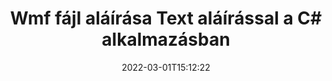 ---
############################# Static ############################
layout: "auto-gen-signature"
date: 2022-03-01T15:12:22
draft: false
operation: Sign
signaturetype: Text
fileformat: Wmf
productName: .NET
lang: hu
productCode: net
otherformats: pdf doc docx docm dot dotm dotx odt ott rtf xls xlsx xlsm xlsb csv ods ots xltx xltm ppt pptx pps ppsx odp otp potx potm pptm ppsm png jpg bmp gif tiff svg webp wmf
breadcrumb: Put Text signature on Wmf for C#

############################# Head ############################
head_title: "Szöveges elektronikus aláírások létrehozása a Wmf fájlhoz a C# segítségével"
head_description: "Helyezze a Text eSignature-t a .NET Wmf fájljába néhány sor kóddal. A GroupDocs Document Signature API segítségével több tucat fájlformátumot írhat alá."

############################# Header ############################
title: "Wmf fájl aláírása Text aláírással a C# alkalmazásban"
description: "Text aláírás hozzáadása néhány soros .NET kóddal"
bg_image: "https://cms.admin.containerize.com/templates/aspose/App_Themes/V3/images/bg/header1.png"
bg_overlay: false
button:
    enable: true

############################# SubMenu ############################
submenu:
    enable: true

    left:
        img_alt: "GroupDocs.Signature for .NET"
        image: "https://cms.admin.containerize.com/templates/groupdocs/images/product-logos/90x90-noborder/groupdocs-signature-net.png"
        product: "GroupDocs.Signature"
        platform: ".NET"



############################# About ############################
about:
    enable: true
    title: "A GroupDocs.Signature for .NET API-ról"
    content: |
        A [GroupDocs.Signature for .NET](https://products.groupdocs.com/signature/net/) egy népszerű API a digitális dokumentumok elektronikus aláírására. Aláírások, például szövegek, képek, digitális tanúsítványok, vonalkódok, QR-kódok, bélyegzők vagy metaadatok állnak rendelkezésre. Az aláírások elhelyezhetők PDF-eken, MS Word dokumentumokon, MS Excel munkafüzeteken, MS PowerPoint prezentációkban, Adobe Photoshop fájlokon és különféle képformátumokban. Az ügyfelek aláírhatják dokumentumaikat, és frissíthetik, kereshetik, ellenőrizhetik, törölhetik vagy megtekinthetik a dokumentumokon elhelyezett e-aláírásokat. Ezenkívül számos lehetőség áll rendelkezésre az aláírások testreszabásához.
    

############################# Steps ############################
steps:
    enable: true
    title_left: "A Wmf aláírásának lépései a Text segítségével a C# programban"
    content_left: |
        A [GroupDocs.Signature for .NET](https://products.groupdocs.com/signature/net/) lehetővé teszi a Wmf dokumentumok gyors és egyszerű aláírását Text aláírással.
        
        * Hozzon létre egy példányt a Signature osztályból, amely Wmf fájlt tartalmaz, amelyet elérési útként vagy memóriafolyamként kell aláírni
        * Példányosítsa a SignOptions osztályt, és állítsa be az összes kért adatot.
        * Hívja meg a Signature.Sign() metódust, amely átadja a kimeneti Wmf fájlt vagy memóriafolyamot

    title_right: " rendszerkövetelmények"
    content_right: |
        A GroupDocs.Signature for .NET minden nagyobb platformon és operációs rendszeren támogatott. Mielőtt végrehajtaná az alábbi kódot, győződjön meg arról, hogy a következő előfeltételek telepítve vannak a rendszeren.

        * Operációs rendszerek: Microsoft Windows, Linux, MacOS
        * Fejlesztői környezetek: Microsoft Visual Studio, Xamarin, MonoDevelop
        * Frameworks: .NET Framework, .NET Standard, .NET Core, Mono
        * Szerezze meg a legújabb GroupDocs.Signature for .NET terméket a következőtől: [Nuget](https://www.nuget.org/packages/groupdocs.signature)
         
    code: |
        ```csharp    
                
        // Set up input Wmf file
        string filePath = "input.wmf";
        // Set up output file
        string outputFilePath = "output.wmf";

        // Instantiate Signature for input file
        using (GroupDocs.Signature.Signature signature = new GroupDocs.Signature.Signature(filePath))
        {
                //Provide sign options
                TextSignOptions options = new TextSignOptions("John Smith")
                {
                    // set signature position
                    Left = 50,
                    Top = 200,
                };

                // sign Wmf document
                SignResult result = signature.Sign(outputFilePath, options);
        }

        ```

############################# Demos ############################
demos:
    enable: true
    title: "Wmf dokumentumok aláírása Text élő bemutatóval"
    content: |
       A [GroupDocs.Signature App](https://products.groupdocs.app/signature/family) webhelyen azonnal írjon alá Wmf fájlt különféle aláírásokkal. Ingyenes online demo vár rád.          

############################# More Formats ############################
more_formats:
    enable: true
    title: "Egyéb támogatott Text aláírások a C# számára"
    content: |
        "A Wmf más aláírástípusokkal is aláírható. Kérjük, tekintse meg az alábbi listát."
    format: 
       
       
back_to_top:
    enable: true
---